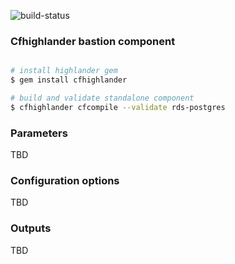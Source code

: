 ![build-status](https://travis-ci.com/theonestack/hl-component-bastion.svg?branch=master)

### Cfhighlander bastion component

```bash

# install highlander gem
$ gem install cfhighlander

# build and validate standalone component
$ cfhighlander cfcompile --validate rds-postgres

```

### Parameters

TBD

### Configuration options

TBD

### Outputs

TBD
